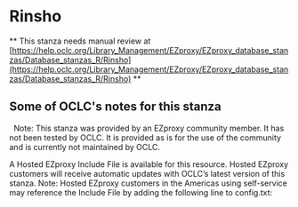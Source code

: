 # Rinsho
** This stanza needs manual review at [https://help.oclc.org/Library_Management/EZproxy/EZproxy_database_stanzas/Database_stanzas_R/Rinsho](https://help.oclc.org/Library_Management/EZproxy/EZproxy_database_stanzas/Database_stanzas_R/Rinsho) **

## Some of OCLC's notes for this stanza

&nbsp; Note:&nbsp;This stanza was provided by an EZproxy community member. It has not been tested by OCLC. It is provided as is for the use of the community and is currently not maintained by OCLC.

A Hosted EZproxy Include File is available for this resource. Hosted EZproxy customers will receive automatic updates with OCLC&rsquo;s latest version of this stanza. Note: Hosted EZproxy customers in the Americas using self-service may reference the Include File by adding the following line to config.txt:

&nbsp;

&nbsp;
